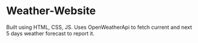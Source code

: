 # Weather-Website

Built using HTML, CSS, JS. Uses OpenWeatherApi to fetch current and next 5 days weather forecast to report it.
